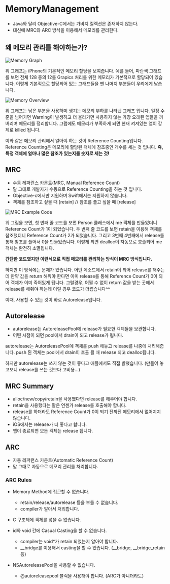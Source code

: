 # MemoryManagement

* Java와 달리 Objective-C에서는 가비지 컬렉션은 존재하지 않는다. 
* 대신에 MRC와 ARC 방식을 이용해서 메모리를 관리한다.


## 왜 메모리 관리를 해야하는가?


![Memory Graph](https://github.com/Yongjai/TIL/tree/master/img/1.png)


위 그래프는 iPhone의 기본적인 메모리 할당을 보여줍니다.
예를 들어, 파란색 그래프를 보면 전체 128 중의 12를 Grapics 처리를 위한 메모리가 기본적으로 할당되어 있습니다.
이렇게 기본적으로 할당되어 있는 그래프들을 뺀 나머지 부분들이 우리에게 남습니다.


![Memory Overview](https://github.com/Yongjai/TIL/tree/master/img/2.png)


위 그래프는 남은 부분을 사용하며 생기는 메모리 부하를 나타낸 그래프 입니다.
일정 수준을 넘어가면 Warning이 발생하고 더 올라가면 사용하지 않는 가장 오래된 앱들을 꺼버리며 메모리를 정리합니다.
그럼에도 메모리가 부족하게 되면 현재 켜져있는 앱이 강제로 killed 됩니다.

이와 같은 메모리 관리에서 알아야 하는 것이 Reference Counting입니다.
Reference Counting은 메모리에 할당된 객체에 참조중인 개수를 세는 것 입니다.
**즉, 특정 객체에 얼마나 많은 참조가 있는지를 숫자로 세는 것!**


## MRC
* 수동 레퍼런스 카운트(MRC, Manual Reference Count)
* 말 그대로 개발자가 수동으로 Reference Counting을 하는 것 입니다.
* Objective-c에서만 지원하며 Swift에서는 지원하지 않습니다.
* 객체를 참조하고 싶을 때 [retain] // 참조를 풀고 싶을 때 [release]


![MRC Example Code](https://github.com/Yongjai/TIL/tree/master/img/3.png)


위 그림을 보면,
첫 번째 줄 코드를 보면 Person 클래스에서 me 객체를 만들었더니 Reference Count가 1이 되었습니다.
두 번째 줄 코드를 보면 retain을 이용해 객체를 참조했더니 Reference Count가 2가 되었습니다.
그리고 3번째 4번째에서 release를 통해 참조를 풀어서 0을 만들었습니다.
이렇게 되면 dealloc이 자동으로 호출되어 me 객체는 완전히 소멸됩니다.

**간단한 코드였지만 이런식으로 직접 메모리를 관리하는 방식이 MRC 방식입니다.**

하지만 이 방식에는 문제가 있습니다. 어떤 메소드에서 retain이 되어 release를 해주는데 만약 값을 return 해줘야 한다면 이미 release를 통해 Reference Count가 0이 되어 객체가 이미 죽어있게 됩니다. 그럴경우, 어쩔 수 없이 return 값을 받는 곳에서 release를 해줘야 하는데 이럴 경우 코드가 더럽습니다^^

이때, 사용할 수 있는 것이 바로 Autorelease입니다.

 
## Autorelease
* autorelease는 AutoreleasePool에 release가 필요한 객체들을 보관합니다.
* 어떤 시점이 되면 pool에서 drain이 되고 release가 됩니다.

autorelease는 AutoreleasePool에 객체를 push 해놓고 release를 나중에 처리해줍니다. push 된 객체는 pool에서 drain이 호출 될 때 release 되고 dealloc됩니다.

하지만 autorelease는 쓰지 않는 것이 좋다고 애플에서도 직접 밝혔습니다.
(만들어 놓고보니 release를 쓰는 것보다 고비용…)

## MRC Summary

* alloc/new/copy/retain을 사용했다면 release를 해주어야 합니다.
* retain을 사용했다는 말은 언젠가 release를 호출해야 합니다.
* release를 하더라도 Reference Count가 0이 되기 전까진 메모리에서 없어지지 않습니다.
* iOS에서는 release가 더 좋다고 합니다.
* 앱이 종료되면 모든 객체는 release 됩니다.


## ARC
* 자동 레퍼런스 카운트(Automatic Reference Count)
* 말 그대로 자동으로 메모리 관리를 처리합니다.

### ARC Rules
* Memory Method에 접근할 수 없습니다.
	* retain/release/autorelease 등을 부를 수 없습니다.
	* compiler가 알아서 처리합니다.

* C 구조체에 객체를 넣을 수 없습니다.

* id와 void 간에 Casual Casting을 할 수 없습니다.
	* compiler는 void*가 retain 되었는지 알아야 합니다.
	* __bridge를 이용해서 casting을 할 수 있습니다. (__bridge, __bridge_retain 등)

* NSAutoreleasePool을 사용할 수 없습니다.
	* @autoreleasepool 블럭을 사용해야 합니다. (ARC가 아니더라도)

